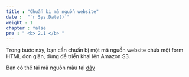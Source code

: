 ```yaml
---
title : "Chuẩn bị mã nguồn website"
date :  "`r Sys.Date()`" 
weight : 1 
chapter : false
pre : " <b> 2.1 </b> "
---
```


Trong bước này, bạn cần chuẩn bị một mã nguồn website chứa một form HTML đơn giản, dùng để triển khai lên Amazon S3.


Bạn có thể tải mã nguồn mẫu tại [đây](https://drive.google.com/file/d/16TaBFldgQ50utfjBtrBHKcxAEu7PbnsA/view?usp=sharing)

